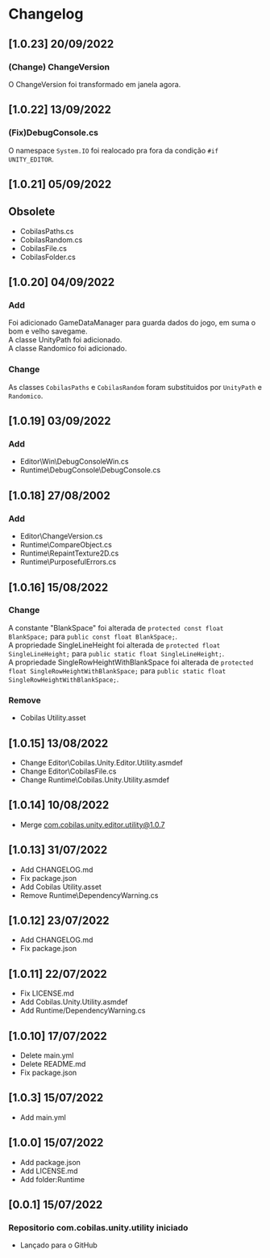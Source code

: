 # Changelog
## [1.0.23] 20/09/2022
### (Change) ChangeVersion
O ChangeVersion foi transformado em janela agora.
## [1.0.22] 13/09/2022
### (Fix)DebugConsole.cs
O namespace `System.IO` foi realocado pra fora da condição `#if UNITY_EDITOR`.
## [1.0.21] 05/09/2022
## Obsolete
- CobilasPaths.cs
- CobilasRandom.cs
- CobilasFile.cs
- CobilasFolder.cs
## [1.0.20] 04/09/2022
### Add
Foi adicionado GameDataManager para guarda dados do jogo, em suma o bom e velho savegame.<br/>
A classe UnityPath foi adicionado.<br/>
A classe Randomico foi adicionado.<br/>
### Change
As classes `CobilasPaths` e `CobilasRandom` foram substituidos por `UnityPath` e `Randomico`.
## [1.0.19] 03/09/2022
### Add
- Editor\Win\DebugConsoleWin.cs
- Runtime\DebugConsole\DebugConsole.cs
## [1.0.18] 27/08/2002
### Add
- Editor\ChangeVersion.cs
- Runtime\CompareObject.cs
- Runtime\RepaintTexture2D.cs
- Runtime\PurposefulErrors.cs
## [1.0.16] 15/08/2022
### Change
A constante "BlankSpace" foi alterada de `protected const float BlankSpace;` para `public const float BlankSpace;`.<br/>
A propriedade SingleLineHeight foi alterada de `protected float SingleLineHeight;` para `public static float SingleLineHeight;`.<br/>
A propriedade SingleRowHeightWithBlankSpace foi alterada de `protected float SingleRowHeightWithBlankSpace;` para `public static float SingleRowHeightWithBlankSpace;`.<br/>
### Remove
- Cobilas Utility.asset
## [1.0.15] 13/08/2022
- Change Editor\Cobilas.Unity.Editor.Utility.asmdef
- Change Editor\CobilasFile.cs
- Change Runtime\Cobilas.Unity.Utility.asmdef
## [1.0.14] 10/08/2022
- Merge com.cobilas.unity.editor.utility@1.0.7
## [1.0.13] 31/07/2022
- Add CHANGELOG.md
- Fix package.json
- Add Cobilas Utility.asset
- Remove Runtime\DependencyWarning.cs
## [1.0.12] 23/07/2022
- Add CHANGELOG.md
- Fix package.json
## [1.0.11] 22/07/2022
- Fix LICENSE.md
- Add Cobilas.Unity.Utility.asmdef
- Add Runtime/DependencyWarning.cs
## [1.0.10] 17/07/2022
- Delete main.yml
- Delete README.md
- Fix package.json
## [1.0.3] 15/07/2022
- Add main.yml
## [1.0.0] 15/07/2022
- Add package.json
- Add LICENSE.md
- Add folder:Runtime
## [0.0.1] 15/07/2022
### Repositorio com.cobilas.unity.utility iniciado
- Lançado para o GitHub